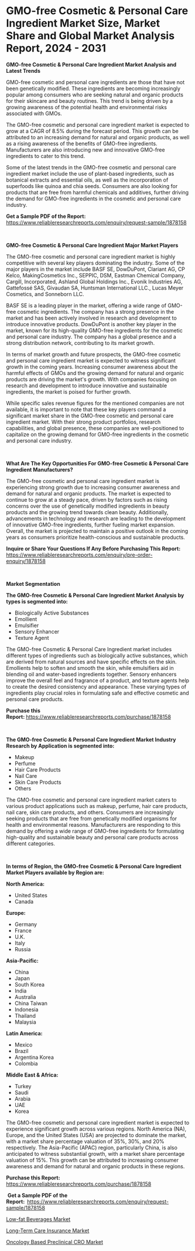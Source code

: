 <p><h1>GMO-free Cosmetic & Personal Care Ingredient Market Size, Market Share and Global Market Analysis Report, 2024 - 2031</h1></p><p><strong>GMO-free Cosmetic & Personal Care Ingredient Market Analysis and Latest Trends</strong></p>
<p><p>GMO-free cosmetic and personal care ingredients are those that have not been genetically modified. These ingredients are becoming increasingly popular among consumers who are seeking natural and organic products for their skincare and beauty routines. This trend is being driven by a growing awareness of the potential health and environmental risks associated with GMOs.</p><p>The GMO-free cosmetic and personal care ingredient market is expected to grow at a CAGR of 8.5% during the forecast period. This growth can be attributed to an increasing demand for natural and organic products, as well as a rising awareness of the benefits of GMO-free ingredients. Manufacturers are also introducing new and innovative GMO-free ingredients to cater to this trend.</p><p>Some of the latest trends in the GMO-free cosmetic and personal care ingredient market include the use of plant-based ingredients, such as botanical extracts and essential oils, as well as the incorporation of superfoods like quinoa and chia seeds. Consumers are also looking for products that are free from harmful chemicals and additives, further driving the demand for GMO-free ingredients in the cosmetic and personal care industry.</p></p>
<p><strong>Get a Sample PDF of the Report:&nbsp;</strong> <a href="https://www.reliableresearchreports.com/enquiry/request-sample/1878158">https://www.reliableresearchreports.com/enquiry/request-sample/1878158</a></p>
<p>&nbsp;</p>
<p><strong>GMO-free Cosmetic & Personal Care Ingredient Major Market Players</strong></p>
<p><p>The GMO-free cosmetic and personal care ingredient market is highly competitive with several key players dominating the industry. Some of the major players in the market include BASF SE, DowDuPont, Clariant AG, CP Kelco, MakingCosmetics Inc., SEPPIC, DSM, Eastman Chemical Company, Cargill, Incorporated, Ashland Global Holdings Inc., Evonik Industries AG, Gattefossé SAS, Givaudan SA, Huntsman International LLC., Lucas Meyer Cosmetics, and Sonneborn LLC.</p><p>BASF SE is a leading player in the market, offering a wide range of GMO-free cosmetic ingredients. The company has a strong presence in the market and has been actively involved in research and development to introduce innovative products. DowDuPont is another key player in the market, known for its high-quality GMO-free ingredients for the cosmetic and personal care industry. The company has a global presence and a strong distribution network, contributing to its market growth.</p><p>In terms of market growth and future prospects, the GMO-free cosmetic and personal care ingredient market is expected to witness significant growth in the coming years. Increasing consumer awareness about the harmful effects of GMOs and the growing demand for natural and organic products are driving the market's growth. With companies focusing on research and development to introduce innovative and sustainable ingredients, the market is poised for further growth.</p><p>While specific sales revenue figures for the mentioned companies are not available, it is important to note that these key players command a significant market share in the GMO-free cosmetic and personal care ingredient market. With their strong product portfolios, research capabilities, and global presence, these companies are well-positioned to capitalize on the growing demand for GMO-free ingredients in the cosmetic and personal care industry.</p></p>
<p>&nbsp;</p>
<p><strong>What Are The Key Opportunities For GMO-free Cosmetic & Personal Care Ingredient Manufacturers?</strong></p>
<p><p>The GMO-free cosmetic and personal care ingredient market is experiencing strong growth due to increasing consumer awareness and demand for natural and organic products. The market is expected to continue to grow at a steady pace, driven by factors such as rising concerns over the use of genetically modified ingredients in beauty products and the growing trend towards clean beauty. Additionally, advancements in technology and research are leading to the development of innovative GMO-free ingredients, further fueling market expansion. Overall, the market is projected to maintain a positive outlook in the coming years as consumers prioritize health-conscious and sustainable products.</p></p>
<p><strong>Inquire or Share Your Questions If Any Before Purchasing This Report:</strong> <a href="https://www.reliableresearchreports.com/enquiry/pre-order-enquiry/1878158">https://www.reliableresearchreports.com/enquiry/pre-order-enquiry/1878158</a></p>
<p>&nbsp;</p>
<p><strong>Market Segmentation</strong></p>
<p><strong>The GMO-free Cosmetic & Personal Care Ingredient Market Analysis by types is segmented into:</strong></p>
<p><ul><li>Biologically Active Substances</li><li>Emollient</li><li>Emulsifier</li><li>Sensory Enhancer</li><li>Texture Agent</li></ul></p>
<p><p>The GMO-free Cosmetic & Personal Care Ingredient market includes different types of ingredients such as biologically active substances, which are derived from natural sources and have specific effects on the skin. Emollients help to soften and smooth the skin, while emulsifiers aid in blending oil and water-based ingredients together. Sensory enhancers improve the overall feel and fragrance of a product, and texture agents help to create the desired consistency and appearance. These varying types of ingredients play crucial roles in formulating safe and effective cosmetic and personal care products.</p></p>
<p><strong>Purchase this Report:&nbsp;</strong><a href="https://www.reliableresearchreports.com/purchase/1878158">https://www.reliableresearchreports.com/purchase/1878158</a></p>
<p>&nbsp;</p>
<p><strong>The GMO-free Cosmetic & Personal Care Ingredient Market Industry Research by Application is segmented into:</strong></p>
<p><ul><li>Makeup</li><li>Perfume</li><li>Hair Care Products</li><li>Nail Care</li><li>Skin Care Products</li><li>Others</li></ul></p>
<p><p>The GMO-free cosmetic and personal care ingredient market caters to various product applications such as makeup, perfume, hair care products, nail care, skin care products, and others. Consumers are increasingly seeking products that are free from genetically modified organisms for health and environmental reasons. Manufacturers are responding to this demand by offering a wide range of GMO-free ingredients for formulating high-quality and sustainable beauty and personal care products across different categories.</p></p>
<p>&nbsp;</p>
<p><strong>In terms of Region, the GMO-free Cosmetic & Personal Care Ingredient Market Players available by Region are:</strong></p>
<p>
    <p> <strong> North America: </strong>
        <ul>
            <li>United States</li>
            <li>Canada</li>
        </ul>
        </p> 
    <p> <strong> Europe: </strong>
        <ul>
            <li>Germany</li>
            <li>France</li>
            <li>U.K.</li>
            <li>Italy</li>
            <li>Russia</li>
        </ul>
        </p> 
    <p> <strong> Asia-Pacific: </strong>
        <ul>
            <li>China</li>
            <li>Japan</li>
            <li>South Korea</li>
            <li>India</li>
            <li>Australia</li>
            <li>China Taiwan</li>
            <li>Indonesia</li>
            <li>Thailand</li>
            <li>Malaysia</li>
        </ul>
        </p> 
    <p> <strong> Latin America: </strong>
        <ul>
            <li>Mexico</li>
            <li>Brazil</li>
            <li>Argentina Korea</li>
            <li>Colombia</li>
        </ul>
        </p> 
    <p> <strong> Middle East & Africa: </strong>
        <ul>
            <li>Turkey</li>
            <li>Saudi</li>
            <li>Arabia</li>
            <li>UAE</li>
            <li>Korea</li>
        </ul>
    </p>
    </p>
<p><p>The GMO-free cosmetic and personal care ingredient market is expected to experience significant growth across various regions. North America (NA), Europe, and the United States (USA) are projected to dominate the market, with a market share percentage valuation of 35%, 30%, and 20% respectively. The Asia-Pacific (APAC) region, particularly China, is also anticipated to witness substantial growth, with a market share percentage valuation of 15%. This growth can be attributed to increasing consumer awareness and demand for natural and organic products in these regions.</p></p>
<p><strong>Purchase this Report: </strong><a href="https://www.reliableresearchreports.com/purchase/1878158">https://www.reliableresearchreports.com/purchase/1878158</a></p>
<p>&nbsp;<strong>Get a Sample PDF of the Report:&nbsp;&nbsp;</strong><a href="https://www.reliableresearchreports.com/enquiry/request-sample/1878158">https://www.reliableresearchreports.com/enquiry/request-sample/1878158</a></p>
<p><strong></strong></p>
<p><p><a href="https://view.publitas.com/reportprime-1/low-fat-beverages-market-size-focuses-on-market-dynamics-in-depth-analysis-and-future-projections-of-its-market-forecasted-for-period-from-2024-to-2031/">Low-fat Beverages Market</a></p><p><a href="https://boundless-drawbridge-702.notion.site/Long-Term-Care-Insurance-Market-Dynamics-2024-2031-Also-about-Its-Market-Trends-Projections-and-O-1c2c782975534bfba2583dadaf0b9ee3">Long-Term Care Insurance Market</a></p><p><a href="https://gamy-alyssum-396.notion.site/Oncology-Based-Preclinical-CRO-Market-Growth-Market-Trends-COVID-19-Impact-and-Forecasts-for-peri-ba65622864a343fca9fe22ac1b2f560c">Oncology Based Preclinical CRO Market</a></p></p>